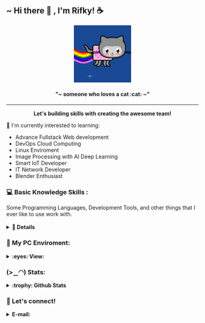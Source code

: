 <h2>~ Hi there 👋 , I'm Rifky! ☕</h2>

<p align="center">
    <img src="_img/nyan_octocat.gif" alt="animation" style="width:150px;height:150px;"/>
    <!-- <img src="_img/hula_loop_octodex03.gif" alt="animation" style="width:200px;height:200px;"/> -->
</p>
<h4 align="center"><strong>"~  someone who loves a cat :cat:  ~"</strong></h4>

<hr>

<p align="center"><strong>Let's building skills with creating the awesome team!</strong></p>

📃 I'm currently interested to learning:

- Advance Fullstack Web development
- DevOps Cloud Computing
- Linux Enviroment
- Image Processing with AI Deep Learning
- Smart IoT Developer
- IT Network Developer
- Blender Enthusiast

<h3 id="Perform">💻 Basic Knowledge Skills :</h3>
Some Programming Languages, Development Tools, and other things that I ever like to use work with.
<br><br>
<details>
<summary><strong>📖 Details</strong></summary>
<br>
<br>
<table>
    <tr>
        <td align="center" width="96" height="96">
            <a href="#Perform">
                <img src="_img\js.png" width="48" height="48" alt="JS" /">
            </a>
            <br>
            Javascript&nbsp;
        </td>
        <td align="center" width="96" height="96">
            <a href="#Perform">
                <img src="_img\php.png" width="48" height="48" alt="PHP" /">
            </a>
            <br>
            PHP&nbsp;
        </td>
        <td align="center" width="96" height="96">
            <a href="#Perform">
                <img src="_img\python.png" width="48" height="48" alt="PY" /">
            </a>
            <br>
            Phyton&nbsp;
        </td>
        <td align="center" width="96" height="96">
            <a href="#Perform">
                <img src="_img\c-.png" width="48" height="48" alt="C++" /">
            </a>
            <br>
            C++&nbsp;
        </td>
        <td align="center" width="96" height="96">
            <a href="#Perform">
                <img src="_img\dart.png" width="48" height="48" alt="Dart" /">
            </a>
            <br>
            Dart&nbsp;
        </td>
        <td align="center" width="96" height="96">
            <a href="#Perform">
                <img src="_img\flutter.png" width="48" height="48" alt="Flutter" /">
            </a>
            <br>
            Flutter&nbsp;
        </td>
        <td align="center" width="96" height="96">
            <a href="#Perform">
                <img src="_img\c-sharp.png" width="48" height="48" alt="C#" /">
            </a>
            <br>
            C#&nbsp;
        </td>
        <td align="center" width="96" height="96">
            <a href="#Perform">
                <img src="_img\java.png" width="48" height="48" alt="Java" /">
            </a>
            <br>
            Java&nbsp;
        </td>
        <td align="center" width="96" height="96">
            <a href="#Perform">
                <img src="_img\golang2.png" width="48" height="48" alt="Golang" /">
            </a>
            <br>
            Golang&nbsp;
        </td>
    </tr>
    <tr>
        <td align="center" width="96" height="96">
            <a href="#Perform">
                <img src="_img\bootsrap.png" width="48" height="48" alt="Bootsrap" /">
            </a>
            <br>
            Bootsrap
        </td>
        <td align="center" width="96" height="96">
            <a href="#Perform">
                <img src="_img\Laravel.png" width="48" height="48" alt="Laravel" /">
            </a>
            <br>
            Laravel&nbsp;
        </td>
        <td align="center" width="96" height="96">
            <a href="#Perform">
                <img src="_img\jupyter.png" width="48" height="48" alt="Jupyter Notebook" /">
            </a>
            <br>
            Jupyter Notebook
        </td>
        <td align="center" width="96" height="96">
            <a href="#Perform">
                <img src="_img\codeigniter.png" width="48" height="48" alt="Codeigniter" /">
            </a>
            <br>
            Codeigniter&nbsp;
        </td>
        <td align="center" width="96" height="96">
            <a href="#Perform">
                <img src="_img\vue.png" width="48" height="48" alt="Vue JS" /">
            </a>
            <br>
            Vue&nbsp;JS
        </td>
        <td align="center" width="96" height="96">
            <a href="#Perform">
                <img src="_img\nodejs.png" width="48" height="48" alt="Node JS" /">
            </a>
            <br>
            Node&nbsp;JS
        </td>
        <td align="center" width="96" height="96">
            <a href="#Perform">
                <img src="_img\react.png" width="48" height="48" alt="Vue JS" /">
            </a>
            <br>
            React&nbsp;JS
        </td>
    </tr>
    <tr>
        <td align="center" width="96" height="96">
            <a href="#Perform">
                <img src="_img\aws.png" width="48" height="48" alt="AWS CLOUD" /">
            </a>
            <br>
            AWS Cloud
        </td>
        <td align="center" width="96" height="96">
            <a href="#Perform">
                <img src="_img\colab.png" width="48" height="48" alt="Google Colab" /">
            </a>
            <br>
            Google Colab
        </td>
        <td align="center" width="96" height="96">
            <a href="#Perform">
                <img src="_img\firebase.png" width="48" height="48" alt="Firebase" /">
            </a>
            <br>
            Firebase&nbsp;
        </td>
        <td align="center" width="96" height="96">
            <a href="#Perform">
                <img src="_img\mysql.png" width="48" height="48" alt="MySQL" /">
            </a>
            <br>
            MySQL&nbsp;
        </td>
        <td align="center" width="96" height="96">
            <a href="https://www.mongodb.com/">
                <img src="_img\mongodb.png" width="48" height="48" alt="MongoDB" /">
            </a>
            <br>
            MongoDB&nbsp;
        </td>
        <td align="center" width="96" height="96">
            <a href="#Perform">
                <img src="_img\telegram.png" width="48" height="48" alt="Telegram" /">
            </a>
            <br>
            Telegram Bot
        </td>
        <td align="center" width="96" height="96">
            <a href="#Perform">
                <img src="_img\mosquitto.png" width="48" height="48" alt="Mosquito MQTT" /">
            </a>
            <br>
            Mosquito MQTT
        </td>
    </tr>
    <tr>
        <td align="center" width="96" height="96" style="background:#303030">
            <a href="#Perform">
                <img src="_img\vscode-neon.png" width="48" height="48" alt="VSCODE" /">
            </a>
            <br>
            VS&nbsp;Code
        </td>
        <td align="center" width="96" height="96">
            <a href="#Perform">
                <img src="_img\blender.png" width="48" height="48" alt="Blender" /">
            </a>
            <br>
            Blender
        </td>
                <td align="center" width="96" height="96">
            <a href="#Perform">
                <img src="_img\git.png" width="48" height="48" alt="Git" /">
            </a>
            <br>
            Git
        </td>
        <td align="center" width="96" height="96">
            <a href="#Perform">
                <img src="_img\console.png" width="48" height="48" alt="Shell" /">
            </a>
            <br>
            Powershell
        </td>
        <td align="center" width="96" height="96">
            <a href="#Perform">
                <img src="_img\docker.png" width="48" height="48" alt="Docker" /">
            </a>
            <br>
            Docker&nbsp;
        </td>
        <td align="center" width="96" height="96">
            <a href="#Perform">
                <img src="_img\ubuntu.png" width="48" height="48" alt="Ubuntu" /">
            </a>
            <br>
            WSL&nbsp;Ubuntu
        </td>
        <td align="center" width="96" height="96">
            <a href="#Perform">
                <img src="_img\kali.png" width="48" height="48" alt="Kali" /">
            </a>
            <br>
            OS&nbsp;Kali
        </td>
        <td align="center" width="96" height="96" style="background:#303030">
            <a href="#Perform">
                <img src="_img\arduino.png" width="48" height="48" alt="Arduino" /">
            </a>
            <br>
            Arduino
        </td>
    </tr>
</table>
</details>

### 🌿 My PC Enviroment:

<details>
<summary><strong>:eyes: View:</strong></summary>
<p>
<br>
    <img src="https://img.shields.io/badge/OS-Windows11-blue?&logo=windows11" />
    <img src="https://img.shields.io/badge/OS-Linux-yellow?&logo=linux" />
    <img src="https://img.shields.io/badge/Text%20Editor-Visual%20Studio%20Code-blue?&logo=visual%20studio%20code&logoColor=blue" />
    <img src="https://img.shields.io/badge/CPU-AMD%20Ryzen-red?&logo=tools" />
    <img src="https://img.shields.io/badge/GPU-Nvidia-green?&logo=nvidia" />
</p>
</details>

### (>‿◠) Stats:

<details>
<summary><strong>:trophy: Github Stats</strong></summary>
<p>
    <img src="https://github-readme-stats.vercel.app/api?username=RifkyA911&hide=contribs,prs&show_icons=true&hide_border=true&title_color=000" />
</p>
<p>
- RifkyA911
</p>
</details>

<!-- <details>
 <summary><strong>What i am learning/working on these days</strong></summary>
    - 🔭 I’m currently working on RPA </br>
    - 🌱 I’m currently learning Python,SwiftUI and UIKit </br>
    - 👯 I’m looking to collaborate on Automation Project, Mobile Apps. </br>
    - 🤔 I’m looking for help with master of programming. hehe </br>
    - 💬 Ask me about anything.</br>
    - 📫 How to reach me: <a href="mailto:goodfe@yahoo.com">Email me!</a>  </br>
    - 😄 Pronouns: He/Him </br>
    - ⚡ Fun fact: ... </br>
</details> -->

### 📱 Let's connect!

<details>
<summary><strong> E-mail:</strong></summary>
<br>
<p>📩&nbsp;rifkyakhmad911@gmail.com</p>
</details>

<!--
**bagusfe/bagusfe** is a ✨ _special_ ✨ repository because its `README.md` (this file) appears on your GitHub profile.

Here are some ideas to get you started:

- 🔭 I’m currently working on ...
- 🌱 I’m currently learning ...
- 👯 I’m looking to collaborate on ...
- 🤔 I’m looking for help with ...
- 💬 Ask me about ...
- 📫 How to reach me: ...
- 😄 Pronouns: ...
- ⚡ Fun fact: ...
  -->

